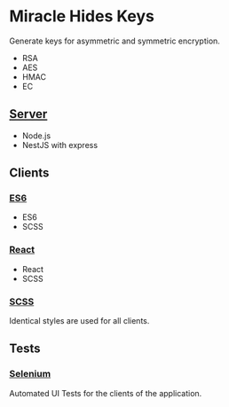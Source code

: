 # Miracle Hides Keys

Generate keys for asymmetric and symmetric encryption.

- RSA
- AES
- HMAC
- EC

## [Server](./src-server-nest)

- Node.js
- NestJS with express

## Clients

### [ES6](./src-client-es6)

- ES6
- SCSS

### [React](./src-client-react)

- React
- SCSS

### [SCSS](./src-scss)

Identical styles are used for all clients.

## Tests

### [Selenium](./src-selenium)

Automated UI Tests for the clients of the application.